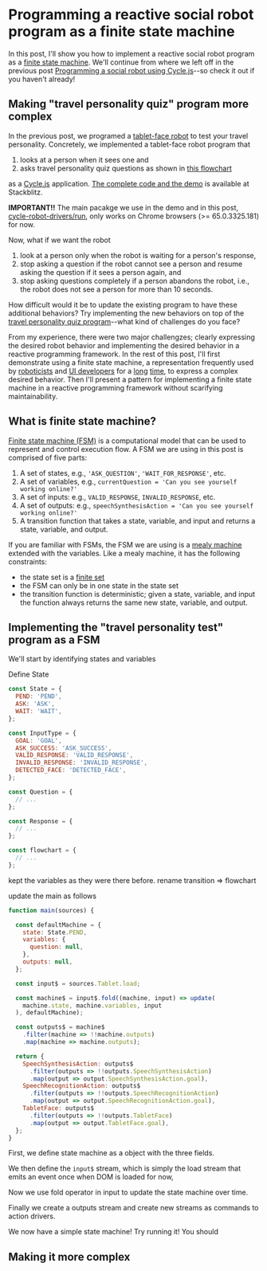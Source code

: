 # Programming a reactive social robot program as a finite state machine

In this post, I'll show you how to implement a reactive social robot program as a [finite state machine](https://en.wikipedia.org/wiki/Finite-state_machine).
We'll continue from where we left off in the previous post [Programming a social robot using Cycle.js](./programming_socialrobot_with_cyclejs.md)--so check it out if you haven't already!


## Making "travel personality quiz" program more complex

In the previous post, we programed a [tablet-face robot](https://github.com/mjyc/tablet-robot-face) to test your travel personality.
Concretely, we implemented a tablet-face robot program that

1. looks at a person when it sees one and
2. asks travel personality quiz questions as shown in [this flowchart](http://www.nomadwallet.com/afford-travel-quiz-personality/)

as a [Cycle.js](https://cycle.js.org/) application.
[The complete code and the demo](https://stackblitz.com/edit/cycle-robot-drivers-tutorials-01-personality-quiz) is available at Stackblitz.

**IMPORTANT!!** The main pacakge we use in the demo and in this post, [cycle-robot-drivers/run](../run), only works on Chrome browsers  (>= 65.0.3325.181) for now.

Now, what if we want the robot

1. look at a person only when the robot is waiting for a person's response,
2. stop asking a question if the robot cannot see a person and resume asking the question if it sees a person again, and
3. stop asking questions completely if a person abandons the robot, i.e., the robot does not see a person for more than 10 seconds.

How difficult would it be to update the existing program to have these additional behaviors?
Try implementing the new behaviors on top of the [travel personality quiz program](../examples/tutorials/01_personality_quiz/index.js)--what kind of challenges do you face?

From my experience, there were two major challengzes; clearly expressing the desired robot behavior and implementing the desired behavior in a reactive programming framework.
In the rest of this post, I'll first demonstrate using a finite state machine, a representation frequently used by [roboticists](http://wiki.ros.org/smach) and [UI developers](https://sketch.systems/) for a [long](https://www.mtholyoke.edu/courses/pdobosh/cs100/handouts/genghis.pdf) [time](http://www.inf.ed.ac.uk/teaching/courses/seoc/2005_2006/resources/statecharts.pdf), to express a complex desired behavior.
Then I'll present a pattern for implementing a finite state machine in a reactive programming framework without scarifying maintainability.


## What is finite state machine?

[Finite state machine (FSM)](https://en.wikipedia.org/wiki/Finite-state_machine) is a computational model that can be used to represent and control execution flow.
A FSM we are using in this post is comprised of five parts:

1. A set of states, e.g., `'ASK_QUESTION'`, `'WAIT_FOR_RESPONSE'`, etc.
1. A set of variables, e.g., `currentQuestion = 'Can you see yourself working online?'`
1. A set of inputs: e.g., `VALID_RESPONSE`, `INVALID_RESPONSE`, etc.
1. A set of outputs: e.g., `speechSynthesisAction = 'Can you see yourself working online?'`
1. A transition function that takes a state, variable, and input and returns a state, variable, and output.

If you are familiar with FSMs, the FSM we are using is a [mealy machine](https://en.wikipedia.org/wiki/Mealy_machine) extended with the variables.
Like a mealy machine, it has the following constraints:

* the state set is a [finite set](https://en.wikipedia.org/wiki/Finite_set)
* the FSM can only be in one state in the state set
* the transition function is deterministic; given a state, variable, and input the function always returns the same new state, variable, and output.

<!-- A FSM can only be in one state 
Finite state machine is a computational model for making sequential decision.
A FSM can only be in one state of the finite states, and changes its state and emits an output in response to an input.
It is composed of five parts -->


## Implementing the "travel personality test" program as a FSM

We'll start by identifying states and variables

Define State

```js
const State = {
  PEND: 'PEND',
  ASK: 'ASK',
  WAIT: 'WAIT',
};

const InputType = {
  GOAL: 'GOAL',
  ASK_SUCCESS: 'ASK_SUCCESS',
  VALID_RESPONSE: 'VALID_RESPONSE',
  INVALID_RESPONSE: 'INVALID_RESPONSE',
  DETECTED_FACE: 'DETECTED_FACE',
};

const Question = {
  // ...
};

const Response = {
  // ...
};

const flowchart = {
  // ...
};

```

kept the variables as they were there before. rename transition => flowchart

update the main as follows

```js
function main(sources) {

  const defaultMachine = {
    state: State.PEND,
    variables: {
      question: null,
    },
    outputs: null,
  };

  const input$ = sources.Tablet.load;

  const machine$ = input$.fold((machine, input) => update(
    machine.state, machine.variables, input
  ), defaultMachine);

  const outputs$ = machine$
    .filter(machine => !!machine.outputs)
    .map(machine => machine.outputs);

  return {
    SpeechSynthesisAction: outputs$
      .filter(outputs => !!outputs.SpeechSynthesisAction)
      .map(output => output.SpeechSynthesisAction.goal),
    SpeechRecognitionAction: outputs$
      .filter(outputs => !!outputs.SpeechRecognitionAction)
      .map(output => output.SpeechRecognitionAction.goal),
    TabletFace: outputs$
      .filter(outputs => !!outputs.TabletFace)
      .map(output => output.TabletFace.goal),
  };
}
```

First, we define state machine as a object with the three fields.

We then define the `input$` stream, which is simply the load stream that emits an event once when DOM is loaded for now,

Now we use fold operator in input to update the state machine over time.

Finally we create a outputs stream and create new streams as commands to action drivers.

We now have a simple state machine! Try running it! You should 

<!-- Then we define the `machine$` stream using `fold` on input. This is where the `transition` is happening.

We now have a simplest state machine! -->


## Making it more complex


<!-- ### Defining inputs and outputs (and udpate the relevant code)

we'll include variable field in input

### Defining transition (and emission)

the big function

### That's it! -->

